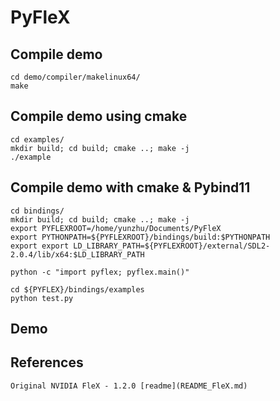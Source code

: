 PyFleX
======


Compile demo
------------

    cd demo/compiler/makelinux64/
    make


Compile demo using cmake
------------------------

    cd examples/
    mkdir build; cd build; cmake ..; make -j
    ./example


Compile demo with cmake & Pybind11
----------------------------------

    cd bindings/
    mkdir build; cd build; cmake ..; make -j
    export PYFLEXROOT=/home/yunzhu/Documents/PyFleX
    export PYTHONPATH=${PYFLEXROOT}/bindings/build:$PYTHONPATH
    export export LD_LIBRARY_PATH=${PYFLEXROOT}/external/SDL2-2.0.4/lib/x64:$LD_LIBRARY_PATH

    python -c "import pyflex; pyflex.main()"

    cd ${PYFLEX}/bindings/examples
    python test.py


Demo
----


References
----------

    Original NVIDIA FleX - 1.2.0 [readme](README_FleX.md)
